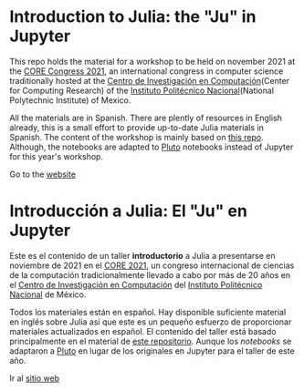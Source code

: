 # Introduction to Julia: the "Ju" in Jupyter

This repo holds the material for a workshop to be held on november 2021 at the [CORE Congress 2021](http://www.core.ipn.mx/), an international congress in computer science traditionally hosted at the [Centro de Investigación en Computación](https://www.cic.ipn.mx/)(Center for Computing Research) of the [Instituto Politécnico Nacional](https://www.ipn.mx)(National Polytechnic Institute) of Mexico.

All the materials are in Spanish. There are plently of resources in English already, this is a small effort to provide up-to-date Julia materials in Spanish. The content of the workshop is mainly based on [this repo](https://github.com/JuliaAcademy/Introduction-to-Julia). Although, the notebooks are adapted to [Pluto](https://github.com/fonsp/Pluto.jl) notebooks instead of Jupyter for this year's workshop.

Go to the [website](https://ccaballeroh.github.io/Julia_CORE2021/)

# Introducción a Julia: El "Ju" en Jupyter

Este es el contenido de un taller **introductorio** a Julia a presentarse en noviembre de 2021 en el [CORE 2021](http://www.core.ipn.mx/), un congreso internacional de ciencias de la computación tradicionalmente llevado a cabo por más de 20 años en el [Centro de Investigación en Computación](https://www.cic.ipn.mx/) del [Instituto Politécnico Nacional](https://www.ipn.mx) de México.

Todos los materiales están en español. Hay disponible suficiente material en inglés sobre Julia así que este es un pequeño esfuerzo de proporcionar materiales actualizados en español. El contenido del taller está basado principalmente en el material de [este repositorio](https://github.com/JuliaAcademy/Introduction-to-Julia). Aunque los _notebooks_ se adaptaron a [Pluto](https://github.com/fonsp/Pluto.jl) en lugar de los originales en Jupyter para el taller de este año.

Ir al [sitio web](https://ccaballeroh.github.io/Julia_CORE2021/)
